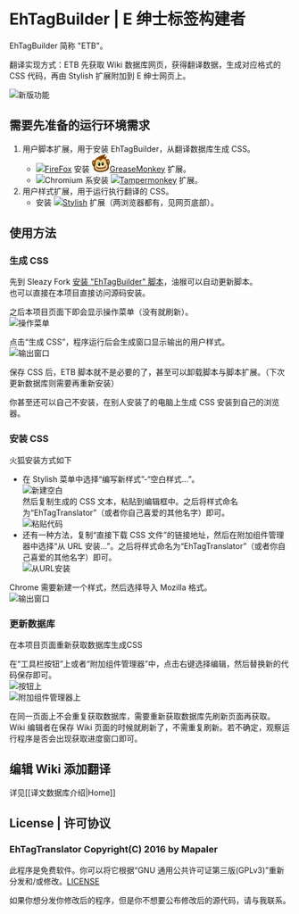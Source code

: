 ﻿# EhTagBuilder | E 绅士标签构建者
EhTagBuilder 简称 "ETB"。

翻译实现方式：ETB 先获取 Wiki 数据库网页，获得翻译数据，生成对应格式的 CSS 代码，再由 Stylish 扩展附加到 E 绅士网页上。

![新版功能](http://ww4.sinaimg.cn/large/6c84b2d6gw1f48jt1uj2hj20xw0f4acx.jpg)

## 需要先准备的运行环境需求
1. 用户脚本扩展，用于安装 EhTagBuilder，从翻译数据库生成 CSS。
   * [![](https://www.mozilla.org/media/img/firefox/favicon.dc6635050bf5.ico)FireFox](http://www.firefox.com) 安装 [![](https://github.com/greasemonkey/greasemonkey/raw/master/skin/icon32.png)GreaseMonkey](https://addons.mozilla.org/firefox/addon/greasemonkey/) 扩展。
   * ![](http://www.chromium.org/_/rsrc/1438879449147/config/customLogo.gif)Chromium 系安装 [![](https://addons.cdn.mozilla.net/user-media/addon_icons/683/683490-64.png?modified=1463757971)Tampermonkey](https://chrome.google.com/webstore/detail/tampermonkey/dhdgffkkebhmkfjojejmpbldmpobfkfo?hl=zh-CN) 扩展。
2. 用户样式扩展，用于运行执行翻译的 CSS。
   * 安装 [![](https://addons.cdn.mozilla.net/user-media/addon_icons/2/2108-64.png?modified=1453837884)Stylish](https://userstyles.org/) 扩展（两浏览器都有，见网页底部）。



## 使用方法
### 生成 CSS
先到 Sleazy Fork [安装 "EhTagBuilder" 脚本](https://sleazyfork.org/scripts/19619)，油猴可以自动更新脚本。  
也可以直接在本项目直接访问源码安装。

之后本项目页面下即会显示操作菜单（没有就刷新）。  
![操作菜单](https://raw.githubusercontent.com/wiki/Mapaler/EhTagTranslator/project-document/images/etb-menu.png)

点击“生成 CSS”，程序运行后会生成窗口显示输出的用户样式。  
![输出窗口](https://raw.githubusercontent.com/wiki/Mapaler/EhTagTranslator/project-document/images/etb-cssoutput.png)

保存 CSS 后，ETB 脚本就不是必要的了，甚至可以卸载脚本与脚本扩展。（下次更新数据库则需要再重新安装）

你甚至还可以自己不安装，在别人安装了的电脑上生成 CSS 安装到自己的浏览器。

### 安装 CSS

火狐安装方式如下 

* 在 Stylish 菜单中选择“编写新样式”-“空白样式...”。  
  ![新建空白](http://ww2.sinaimg.cn/large/6c84b2d6gw1f3smf9bgt9j20tt0fbgr4.jpg)   
  然后复制生成的 CSS 文本，粘贴到编辑框中。之后将样式命名为“EhTagTranslator”（或者你自己喜爱的其他名字）即可。  
  ![粘贴代码](http://ww3.sinaimg.cn/large/6c84b2d6gw1f3sn1uyx5tj20io0dtq6z.jpg)
* 还有一种方法，复制“直接下载 CSS 文件”的链接地址，然后在附加组件管理器中选择“从 URL 安装...”。之后将样式命名为“EhTagTranslator”（或者你自己喜爱的其他名字）即可。  
  ![从URL安装](http://ww4.sinaimg.cn/large/6c84b2d6gw1f3sme5420dj20pb0f8tdz.jpg)

Chrome 需要新建一个样式，然后选择导入 Mozilla 格式。  
![输出窗口](https://raw.githubusercontent.com/wiki/Mapaler/EhTagTranslator/project-document/images/etb-chrome.png)

### 更新数据库
在本项目页面重新获取数据库生成CSS

在“工具栏按钮”上或者“附加组件管理器”中，点击右键选择编辑，然后替换新的代码保存即可。  
![按钮上](http://ww1.sinaimg.cn/large/6c84b2d6gw1f3smv77s1hj207k078gmn.jpg)  
![附加组件管理器上](http://ww2.sinaimg.cn/large/6c84b2d6gw1f3smvltaadj20dv05bwex.jpg)  

在同一页面上不会重复获取数据库，需要重新获取数据库先刷新页面再获取。  
Wiki 编辑者在保存 Wiki 页面的时候就刷新了，不需重复刷新。若不确定，观察运行程序是否会出现获取进度窗口即可。

## 编辑 Wiki 添加翻译
详见[[译文数据库介绍|Home]]

## License | 许可协议
### EhTagTranslator Copyright(C) 2016 by Mapaler

此程序是免费软件。你可以将它根据“GNU 通用公共许可证第三版(GPLv3)”重新分发和/或修改。[LICENSE](../blob/master/LICENSE)

如果你想分发你修改后的程序，但是你不想要公布修改后的源代码，请与我联系。
